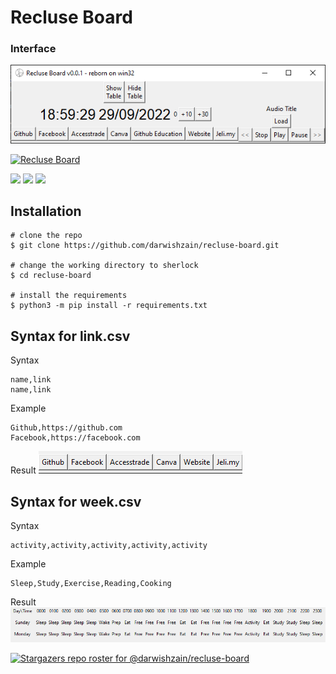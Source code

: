# Recluse Board
### Interface
![](images/v0.0.1.png)

[![Recluse Board](https://github-readme-stats.vercel.app/api/pin/?username=darwishzain&repo=recluse-board&theme=radical)](https://github.com/darwishzain/recluse-board)

![](https://img.shields.io/badge/Code-Python3.9.x-informational?style=flat&logo=python&logoColor=white&color=2bbc8a)
![](https://img.shields.io/badge/Tools-Tkinter-informational?style=flat&logoColor=white)
![](https://img.shields.io/badge/Tools-Pygame-informational?style=flat&logoColor=white)

## Installation

```console
# clone the repo
$ git clone https://github.com/darwishzain/recluse-board.git

# change the working directory to sherlock
$ cd recluse-board

# install the requirements
$ python3 -m pip install -r requirements.txt
```

## Syntax for link.csv
Syntax
```
name,link
name,link
```
Example
```
Github,https://github.com
Facebook,https://facebook.com
```
Result
![](images/linkcsv.png)

## Syntax for week.csv
Syntax
```
activity,activity,activity,activity,activity
```
Example
```
Sleep,Study,Exercise,Reading,Cooking
```
Result
![](images/weekcsv.png)


[![Stargazers repo roster for @darwishzain/recluse-board](https://reporoster.com/stars/dark/darwishzain/recluse-board)](https://github.com/darwishzain/recluse-board/stargazers)
